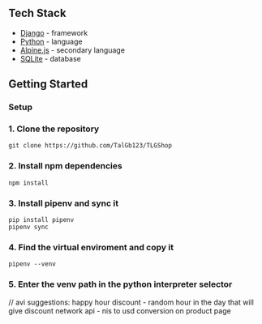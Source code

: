 ## Tech Stack

-   [Django](https://www.djangoproject.com/) - framework
-   [Python](https://www.python.org/) - language
-   [Alpine.js](https://alpinejs.dev/start-here) - secondary language
-   [SQLite](https://www.sqlite.org/index.html) - database

## Getting Started

### Setup

### 1. Clone the repository

```shell
git clone https://github.com/TalGb123/TLGShop
```

### 2. Install npm dependencies

```shell
npm install
```

### 3. Install pipenv and sync it

```shell
pip install pipenv
pipenv sync
```

### 4. Find the virtual enviroment and copy it

```shell
pipenv --venv
```

### 5. Enter the venv path in the python interpreter selector

// avi suggestions:
happy hour discount - random hour in the day that will give discount
network api - nis to usd conversion on product page


